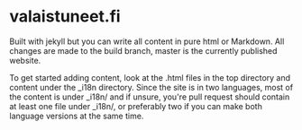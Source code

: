 # valaistuneet.fi

Built with jekyll but you can write all content in pure html or Markdown.
All changes are made to the build branch, master is the currently published website.

To get started adding content, look at the .html files in the top directory and content under the _i18n directory.
Since the site is in two languages, most of the content is under _i18n/ and if unsure, you're pull request should contain at least one file under _i18n/, 
or preferably two if you can make both language versions at the same time.

